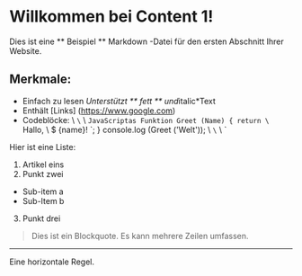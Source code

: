 # Willkommen bei Content 1!

Dies ist eine ** Beispiel ** Markdown -Datei für den ersten Abschnitt Ihrer Website.

## Merkmale:
* Einfach zu lesen
*Unterstützt ** fett ** und*italic*Text
* Enthält [Links] (https://www.google.com)
* Codeblöcke:
\ `\` \ `JavaScriptas
Funktion Greet (Name) {
return \ `Hallo, \ $ {name}! \`;
}
console.log (Greet ('Welt'));
\ `\` \ `

Hier ist eine Liste:
1. Artikel eins
2. Punkt zwei
* Sub-item a
* Sub-Item b
3. Punkt drei

> Dies ist ein Blockquote.
> Es kann mehrere Zeilen umfassen.

---
Eine horizontale Regel.

